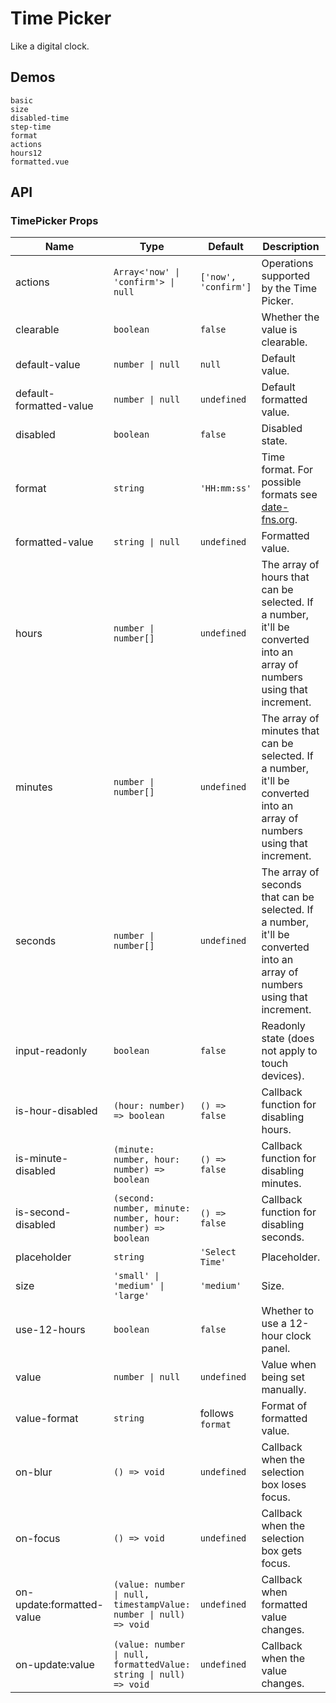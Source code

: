 # Time Picker

Like a digital clock.

## Demos

```demo
basic
size
disabled-time
step-time
format
actions
hours12
formatted.vue
```

## API

### TimePicker Props

| Name | Type | Default | Description | Version |
| --- | --- | --- | --- | --- |
| actions | `Array<'now' \| 'confirm'> \| null` | `['now', 'confirm']` | Operations supported by the Time Picker. |  |
| clearable | `boolean` | `false` | Whether the value is clearable. |  |
| default-value | `number \| null` | `null` | Default value. |  |
| default-formatted-value | `number \| null` | `undefined` | Default formatted value. | 2.24.0 |
| disabled | `boolean` | `false` | Disabled state. |  |
| format | `string` | `'HH:mm:ss'` | Time format. For possible formats see [date-fns.org](https://date-fns.org/v2.23.0/docs/format). |  |
| formatted-value | `string \| null` | `undefined` | Formatted value. | 2.24.0 |
| hours | `number \| number[]` | `undefined` | The array of hours that can be selected. If a number, it'll be converted into an array of numbers using that increment. |  |
| minutes | `number \| number[]` | `undefined` | The array of minutes that can be selected. If a number, it'll be converted into an array of numbers using that increment. |  |
| seconds | `number \| number[]` | `undefined` | The array of seconds that can be selected. If a number, it'll be converted into an array of numbers using that increment. |  |
| input-readonly | `boolean` | `false` | Readonly state (does not apply to touch devices). |  |
| is-hour-disabled | `(hour: number) => boolean` | `() => false` | Callback function for disabling hours. |  |
| is-minute-disabled | `(minute: number, hour: number) => boolean` | `() => false` | Callback function for disabling minutes. |  |
| is-second-disabled | `(second: number, minute: number, hour: number) => boolean` | `() => false` | Callback function for disabling seconds. |  |
| placeholder | `string` | `'Select Time'` | Placeholder. |  |
| size | `'small' \| 'medium' \| 'large'` | `'medium'` | Size. |  |
| use-12-hours | `boolean` | `false` | Whether to use a 12-hour clock panel. |  |
| value | `number \| null` | `undefined` | Value when being set manually. |  |
| value-format | `string` | follows `format` | Format of formatted value. | 2.24.0 |
| on-blur | `() => void` | `undefined` | Callback when the selection box loses focus. |  |
| on-focus | `() => void` | `undefined` | Callback when the selection box gets focus. |  |
| on-update:formatted-value | `(value: number \| null, timestampValue: number \| null) => void` | `undefined` | Callback when formatted value changes. | 2.24.0 |
| on-update:value | `(value: number \| null, formattedValue: string \| null) => void` | `undefined` | Callback when the value changes. | `formattedValue` 2.24.0 |
